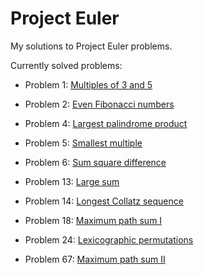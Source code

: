 # Project Euler
My solutions to Project Euler problems.

Currently solved problems:
  * Problem 1: [Multiples of 3 and 5](https://projecteuler.net/problem=1)
  * Problem 2: [Even Fibonacci numbers](https://projecteuler.net/problem=2)
  
  * Problem 4: [Largest palindrome product](https://projecteuler.net/problem=4)
  * Problem 5: [Smallest multiple](https://projecteuler.net/problem=5)
  * Problem 6: [Sum square difference](https://projecteuler.net/problem=6)
  
  * Problem 13: [Large sum](https://projecteuler.net/problem=13)
  * Problem 14: [Longest Collatz sequence](https://projecteuler.net/problem=14)

  * Problem 18: [Maximum path sum I](https://projecteuler.net/problem=18)
  
  * Problem 24: [Lexicographic permutations](https://projecteuler.net/problem=24)

  * Problem 67: [Maximum path sum II](https://projecteuler.net/problem=67)
